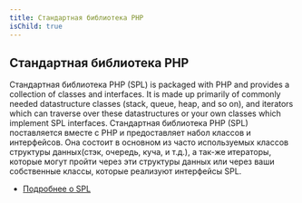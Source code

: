 ```yaml
---
title: Стандартная библиотека PHP
isChild: true
---
```


## Стандартная библиотека PHP

Стандартная библиотека PHP (SPL) is packaged with PHP and provides a collection of classes and interfaces. It is made up primarily of commonly needed datastructure classes (stack, queue, heap, and so on), and iterators which can traverse over these datastructures or your own classes which implement SPL interfaces.
Стандартная библиотека PHP (SPL) поставляется вместе с PHP и предоставляет набол классов и интерфейсов. Она состоит в основном из часто используемых классов структуры данных(стэк, очередь, куча, и т.д.), а так-же итераторы, которые могут пройти через эти структуры данных или через ваши собственные классы, которые реализуют интерфейсы SPL.

* [Подробнее о SPL][spl]

[spl]: http://php.net/manual/ru/book.spl.php 
